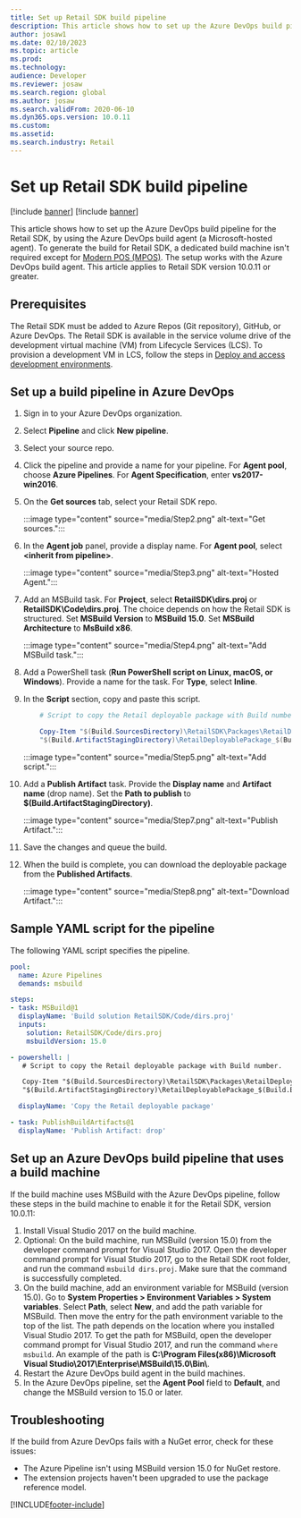 ```yaml
---
title: Set up Retail SDK build pipeline
description: This article shows how to set up the Azure DevOps build pipeline for the Retail SDK.
author: josaw1
ms.date: 02/10/2023
ms.topic: article
ms.prod: 
ms.technology: 
audience: Developer
ms.reviewer: josaw
ms.search.region: global
ms.author: josaw
ms.search.validFrom: 2020-06-10
ms.dyn365.ops.version: 10.0.11
ms.custom: 
ms.assetid: 
ms.search.industry: Retail
---
```


# Set up Retail SDK build pipeline

[!include [banner](../../includes/banner.md)]
[!include [banner](../../includes/retail-sdk-deprecation-banner.md)]

This article shows how to set up the Azure DevOps build pipeline for the Retail SDK, by using the Azure DevOps build agent (a Microsoft-hosted agent). To generate the build for Retail SDK, a dedicated build machine isn't required except for [Modern POS (MPOS)](mpos-build-agent.md#why-cant-i-use-an-azure-devops-hosted-agent). The setup works with the Azure DevOps build agent. This article applies to Retail SDK version 10.0.11 or greater. 

## Prerequisites

The Retail SDK must be added to Azure Repos (Git repository), GitHub, or Azure DevOps. The Retail SDK is available in the service volume drive of the development virtual machine (VM) from Lifecycle Services (LCS). To provision a development VM in LCS, follow the steps in [Deploy and access development environments](../../../fin-ops-core/dev-itpro/dev-tools/access-instances.md).

## Set up a build pipeline in Azure DevOps

1. Sign in to your Azure DevOps organization.
2. Select **Pipeline** and click **New pipeline**.
3. Select your source repo.
4. Click the pipeline and provide a name for your pipeline. For **Agent pool**, choose **Azure Pipelines**. For **Agent Specification**, enter **vs2017-win2016**.
5. On the **Get sources** tab, select your Retail SDK repo.

    :::image type="content" source="media/Step2.png" alt-text="Get sources.":::
    
6. In the **Agent job** panel, provide a display name. For **Agent pool**, select **\<inherit from pipeline\>**.

    :::image type="content" source="media/Step3.png" alt-text="Hosted Agent.":::

7. Add an MSBuild task. For **Project**, select **RetailSDK\\dirs.proj** or **RetailSDK\\Code\\dirs.proj**. The choice depends on how the Retail SDK is structured. Set **MSBuild Version** to **MSBuild 15.0**. Set **MSBuild Architecture** to **MsBuild x86**.

    :::image type="content" source="media/Step4.png" alt-text="Add MSBuild task.":::

8. Add a PowerShell task (**Run PowerShell script on Linux, macOS, or Windows**). Provide a name for the task. For **Type**, select **Inline**.

9. In the **Script** section, copy and paste this script.

    ```Powershell
        # Script to copy the Retail deployable package with Build number.

        Copy-Item "$(Build.SourcesDirectory)\RetailSDK\Packages\RetailDeployablePackage\RetailDeployablePackage.zip" -Destination
        "$(Build.ArtifactStagingDirectory)\RetailDeployablePackage_$(Build.BuildNumber).zip"
    ```

    :::image type="content" source="media/Step5.png" alt-text="Add script.":::

10. Add a **Publish Artifact** task. Provide the **Display name** and **Artifact name** (drop name). Set the **Path to publish** to **$(Build.ArtifactStagingDirectory)**.

    :::image type="content" source="media/Step7.png" alt-text="Publish Artifact.":::

10. Save the changes and queue the build.

11. When the build is complete, you can download the deployable package from the **Published Artifacts**.

    :::image type="content" source="media/Step8.png" alt-text="Download Artifact.":::

## Sample YAML script for the pipeline

The following YAML script specifies the pipeline.

```YAML
pool:
  name: Azure Pipelines
  demands: msbuild

steps:
- task: MSBuild@1
  displayName: 'Build solution RetailSDK/Code/dirs.proj'
  inputs:
    solution: RetailSDK/Code/dirs.proj
    msbuildVersion: 15.0

- powershell: |
   # Script to copy the Retail deployable package with Build number.

   Copy-Item "$(Build.SourcesDirectory)\RetailSDK\Packages\RetailDeployablePackage\RetailDeployablePackage.zip" -Destination
   "$(Build.ArtifactStagingDirectory)\RetailDeployablePackage_$(Build.BuildNumber).zip"

  displayName: 'Copy the Retail deployable package'

- task: PublishBuildArtifacts@1
  displayName: 'Publish Artifact: drop'
```

## Set up an Azure DevOps build pipeline that uses a build machine

If the build machine uses MSBuild with the Azure DevOps pipeline, follow these steps in the build machine to enable it for the Retail SDK, version 10.0.11:

1. Install Visual Studio 2017 on the build machine.
2. Optional: On the build machine, run MSBuild (version 15.0) from the developer command prompt for Visual Studio 2017. Open the developer command prompt for Visual Studio 2017, go to the Retail SDK root folder, and run the command `msbuild dirs.proj`. Make sure that the command is successfully completed.
3. On the build machine, add an environment variable for MSBuild (version 15.0). Go to **System Properties \> Environment Variables \> System variables**. Select **Path**, select **New**, and add the path variable for MSBuild. Then move the entry for the path environment variable to the top of the list. The path depends on the location where you installed Visual Studio 2017. To get the path for MSBuild, open the developer command prompt for Visual Studio 2017, and run the command `where msbuild`. An example of the path is **C:\\Program Files(x86)\\Microsoft Visual Studio\\2017\\Enterprise\\MSBuild\\15.0\\Bin\\**.
4. Restart the Azure DevOps build agent in the build machines.
5. In the Azure DevOps pipeline, set the **Agent Pool** field to **Default**, and change the MSBuild version to 15.0 or later.

## Troubleshooting

If the build from Azure DevOps fails with a NuGet error, check for these issues:

- The Azure Pipeline isn't using MSBuild version 15.0 for NuGet restore.
- The extension projects haven't been upgraded to use the package reference model.


[!INCLUDE[footer-include](../../../includes/footer-banner.md)]
